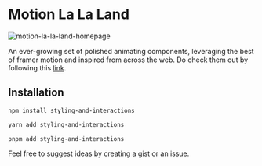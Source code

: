 # Motion La La Land

![motion-la-la-land-homepage](https://github.com/ExplorerAadi/motion-la-la-land/assets/52901335/5570fe58-7a1c-4f1a-a5a0-6ea17a7c7a3f)

An ever-growing set of polished animating components, leveraging the best of framer motion and inspired from across the web.
Do check them out by following this [link](https://motion-la-la-land.vercel.app).

## Installation

```bash
npm install styling-and-interactions

yarn add styling-and-interactions

pnpm add styling-and-interactions
```

Feel free to suggest ideas by creating a gist or an issue.
